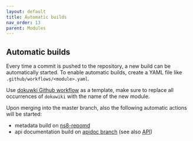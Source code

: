 ```yaml
---
layout: default
title: Automatic builds
nav_order: 13
parent: Modules
---
```


## Automatic builds

Every time a commit is pushed to the repository, a new build can
be automatically started.
To enable automatic builds, create a YAML file like `.github/workflows/<module>.yaml`.

Use [dokuwki Github workflow](https://github.com/NethServer/ns8-core/tree/master/.github/workflows/dokuwiki.yaml) as a template, make sure to replace all occurrences of `dokuwiki`
with the name of the new module.

Upon merging into the master branch, also the following automatic actions will be started:
- metadata build on [ns8-repomd](https://github.com/NethServer/ns8-repomd/)
- api documentation build on [apidoc branch](https://github.com/NethServer/ns8-core/tree/apidoc) (see also [API](/api)) 
